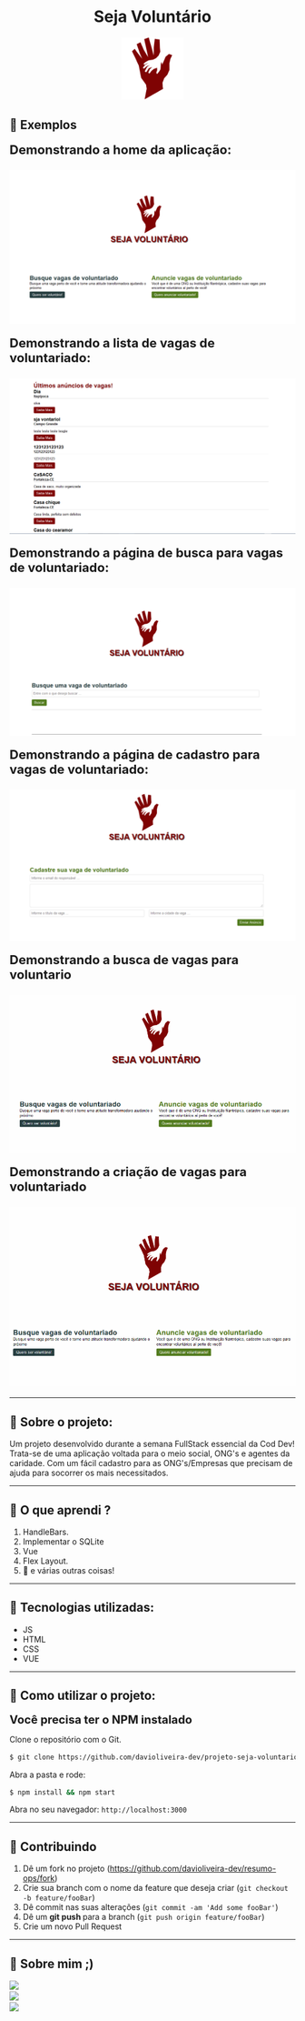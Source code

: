 <div align="center">
    <h1>Seja Voluntário</h1>
    <img src="./public/assets/images/logo.png" width="110" height="110">
</div>

## :beginner: Exemplos

<b style="font-size:22px;">Demonstrando a home da aplicação:</b>

<h3 align="center">
  <img src="./images/foto1.PNG">
</h3>

<b style="font-size:22px;">Demonstrando a lista de vagas de voluntariado:</b>

<h3 align="center">
  <img src="./images/foto2.PNG">
</h3>

<b style="font-size:22px;">Demonstrando a página de busca para vagas de voluntariado:</b>

<h3 align="center">
  <img src="./images/foto3.PNG">
</h3>

<b style="font-size:22px;">Demonstrando a página de cadastro para vagas de voluntariado:</b>

<h3 align="center">
  <img src="./images/foto4.PNG">
</h3>

<b style="font-size:22px;">Demonstrando a busca de vagas para voluntario</b>

<h3 align="center">
  <img src="./images/buscando-vaga-voluntario.gif">
</h3>

<b style="font-size:22px;">Demonstrando a criação de vagas para voluntariado</b>

<h3 align="center">
  <img src="./images/criando-vaga-voluntariado.gif">
</h3>

---

## :notebook: Sobre o projeto:

Um projeto desenvolvido durante a semana FullStack essencial da Cod Dev! Trata-se de uma aplicação voltada para o meio social, ONG's e agentes da caridade. Com um fácil cadastro para as ONG's/Empresas que precisam de ajuda para socorrer os mais necessitados.

---

## :book: O que aprendi ?

1. HandleBars.
2. Implementar o SQLite
3. Vue
4. Flex Layout.
5. :muscle: e várias outras coisas!

---

## :hammer: Tecnologias utilizadas:

- JS
- HTML
- CSS
- VUE

---

## :rocket: Como utilizar o projeto:

<b style="font-size:20px;">Você precisa ter o NPM instalado</b>

Clone o repositório com o Git.

```bash
$ git clone https://github.com/davioliveira-dev/projeto-seja-voluntario.git
```

Abra a pasta e rode:

```bash
$ npm install && npm start
```

Abra no seu navegador: <a>`http://localhost:3000`</a>

---

## :blue_book: Contribuindo

1. Dê um fork no projeto
   (<https://github.com/davioliveira-dev/resumo-ops/fork>)
2. Crie sua branch com o nome da feature que deseja criar
   (`git checkout -b feature/fooBar`)
3. Dê commit nas suas alterações
   (`git commit -am 'Add some fooBar'`)
4. Dê um <b>git push </b> para a branch
   (`git push origin feature/fooBar`)
5. Crie um novo Pull Request

---

## :blue_heart: Sobre mim ;)

<a alt="Davi Oliveira - NPM" href="https://www.npmjs.com/~davioliveira-dev">
  <img src="https://img.shields.io/badge/NPM-davioliveira_dev-blue?logo=npm">
</a>
<br>
<a alt="Davi Oliveira - LinkedIn" href="https://www.linkedin.com/in/davioliveira-dev">
    <img src="https://img.shields.io/badge/LinkedIn-Davi Oliveira-blue?logo=linkedin"/>
</a>
<br>
<a alt="Davi Oliveira - Twitter" href="https://www.twitter.com/davioliveiradev">
    <img src="https://img.shields.io/badge/Twitter-davioliveiradev-blue?logo=twitter"/>
</a>
